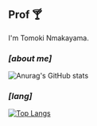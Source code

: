 ## Prof 🍸
I'm Tomoki Nmakayama. 
### *[about me]*
![Anurag's GitHub stats](https://github-readme-stats.vercel.app/api?username=tom1236908745&hide=stars&theme=gotham)



### *[lang]*
[![Top Langs](https://github-readme-stats.vercel.app/api/top-langs/?username=tom1236908745&hide=html&layout=compact)](https://github.com/anuraghazra/github-readme-stats)
